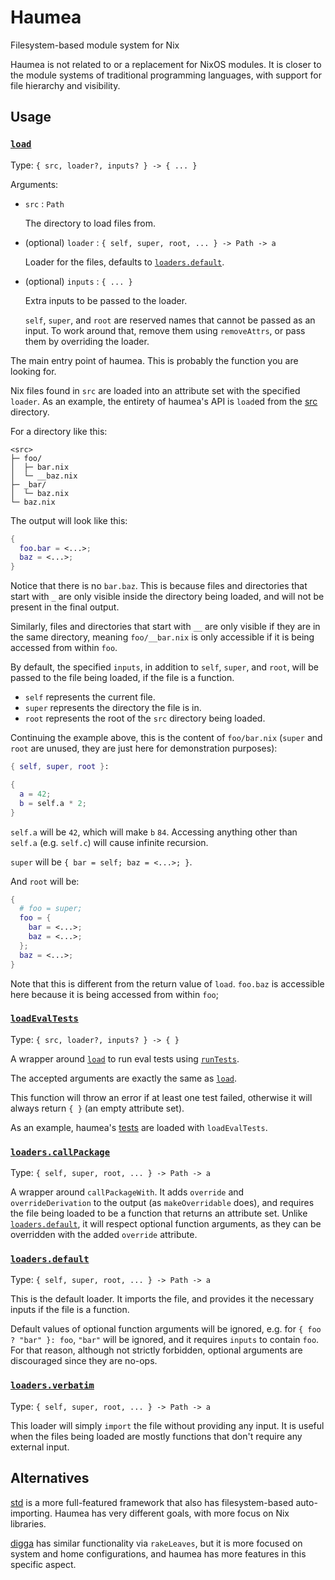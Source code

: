 # Haumea

Filesystem-based module system for Nix

Haumea is not related to or a replacement for NixOS modules.
It is closer to the module systems of traditional programming languages,
with support for file hierarchy and visibility.

## Usage

### [`load`](src/load.nix)

Type: `{ src, loader?, inputs? } -> { ... }`

Arguments:

- `src` : `Path`

  The directory to load files from.

- (optional) `loader` : `{ self, super, root, ... } -> Path -> a`

  Loader for the files, defaults to [`loaders.default`].

- (optional) `inputs` : `{ ... }`

  Extra inputs to be passed to the loader.

  `self`, `super`, and `root` are reserved names that cannot be passed as an input.
  To work around that, remove them using `removeAttrs`, or pass them by overriding the loader.

The main entry point of haumea. This is probably the function you are looking for.

Nix files found in `src` are loaded into an attribute set with the specified `loader`.
As an example, the entirety of haumea's API is `load`ed from the [src](src) directory.

For a directory like this:

```
<src>
├─ foo/
│  ├─ bar.nix
│  └─ __baz.nix
├─ _bar/
│  └─ baz.nix
└─ baz.nix
```

The output will look like this:

```nix
{
  foo.bar = <...>;
  baz = <...>;
}
```

Notice that there is no `bar.baz`.
This is because files and directories that start with `_` are only visible inside the directory being loaded,
and will not be present in the final output.

Similarly, files and directories that start with `__` are only visible if they are in the same directory,
meaning `foo/__bar.nix` is only accessible if it is being accessed from within `foo`.

By default, the specified `inputs`, in addition to `self`, `super`, and `root`,
will be passed to the file being loaded, if the file is a function.

- `self` represents the current file.
- `super` represents the directory the file is in.
- `root` represents the root of the `src` directory being loaded.

Continuing the example above, this is the content of `foo/bar.nix` (`super` and `root` are unused, they are just here for demonstration purposes):

```nix
{ self, super, root }:

{
  a = 42;
  b = self.a * 2;
}
```

`self.a` will be `42`, which will make `b` `84`.
Accessing anything other than `self.a` (e.g. `self.c`) will cause infinite recursion.

`super` will be `{ bar = self; baz = <...>; }`.

And `root` will be:

```nix
{
  # foo = super;
  foo = {
    bar = <...>;
    baz = <...>;
  };
  baz = <...>;
}
```

Note that this is different from the return value of `load`.
`foo.baz` is accessible here because it is being accessed from within `foo`;

### [`loadEvalTests`](src/loadEvalTests.nix)

Type: `{ src, loader?, inputs? } -> { }`

A wrapper around [`load`] to run eval tests using
[`runTests`](https://nixos.org/manual/nixpkgs/unstable/#function-library-lib.debug.runTests).

The accepted arguments are exactly the same as [`load`].

This function will throw an error if at least one test failed,
otherwise it will always return `{ }` (an empty attribute set).

As an example, haumea's [tests](tests) are loaded with `loadEvalTests`.

### [`loaders.callPackage`](src/loaders/callPackage.nix)

Type: `{ self, super, root, ... } -> Path -> a`

A wrapper around `callPackageWith`.
It adds `override` and `overrideDerivation` to the output (as `makeOverridable` does),
and requires the file being loaded to be a function that returns an attribute set.
Unlike [`loaders.default`], it will respect optional function arguments,
as they can be overridden with the added `override` attribute.

### [`loaders.default`](src/loaders/default.nix)

Type: `{ self, super, root, ... } -> Path -> a`

This is the default loader.
It imports the file, and provides it the necessary inputs if the file is a function.

Default values of optional function arguments will be ignored, e.g.
for `{ foo ? "bar" }: foo`, `"bar"` will be ignored, and it requires `inputs` to contain `foo`.
For that reason, although not strictly forbidden, optional arguments are discouraged since they are no-ops.

### [`loaders.verbatim`](src/loaders/verbatim.nix)

Type: `{ self, super, root, ... } -> Path -> a`

This loader will simply `import` the file without providing any input.
It is useful when the files being loaded are mostly functions that don't require any external input.

## Alternatives

[std](https://github.com/divnix/std) is a more full-featured framework that also has filesystem-based auto-importing.
Haumea has very different goals, with more focus on Nix libraries.

[digga](https://github.com/divnix) has similar functionality via `rakeLeaves`,
but it is more focused on system and home configurations,
and haumea has more features in this specific aspect.

[`load`]: #load
[`loaders.default`]: #loadersdefault
